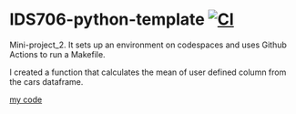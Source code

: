 # IDS706-python-template [![CI](https://github.com/nogibjj/IDS706-python-template/actions/workflows/ci.yml/badge.svg)](https://github.com/nogibjj/IDS706-python-template/actions/workflows/ci.yml)

Mini-project_2. 
It sets up an environment on codespaces and uses Github Actions to run a Makefile.

I created a function that calculates the mean of user defined column from the cars dataframe.

[my code](https://github.com/nogibjj/IDS706_mini_project_2)
